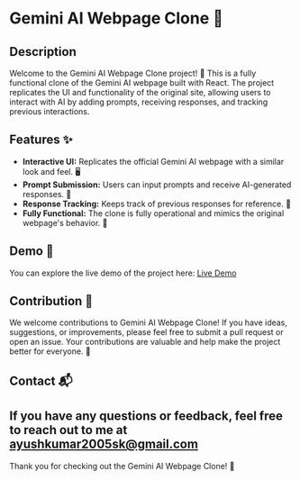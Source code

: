 # Gemini AI Webpage Clone 🤖

## Description

Welcome to the Gemini AI Webpage Clone project! 🎉 This is a fully functional clone of the Gemini AI webpage built with React. The project replicates the UI and functionality of the original site, allowing users to interact with AI by adding prompts, receiving responses, and tracking previous interactions.

## Features ✨

- **Interactive UI:** Replicates the official Gemini AI webpage with a similar look and feel. 🖥️
- **Prompt Submission:** Users can input prompts and receive AI-generated responses. 💬
- **Response Tracking:** Keeps track of previous responses for reference. 📜
- **Fully Functional:** The clone is fully operational and mimics the original webpage's behavior. 🔄

## Demo 🎥

You can explore the live demo of the project here: [Live Demo](https://gemini-clone-react-weld.vercel.app/) 

## Contribution 🤝

We welcome contributions to Gemini AI Webpage Clone! If you have ideas, suggestions, or improvements, please feel free to submit a pull request or open an issue. Your contributions are valuable and help make the project better for everyone. 🙌

## Contact 📬

If you have any questions or feedback, feel free to reach out to me at [ayushkumar2005sk@gmail.com](mailto:ayushkumar2005sk@gmail.com) 
---

Thank you for checking out the Gemini AI Webpage Clone! 🚀
